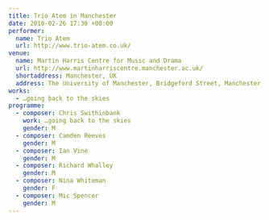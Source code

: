 ```yaml
---
title: Trio Atem in Manchester
date: 2010-02-26 17:30 +00:00
performer:
  name: Trio Atem
  url: http://www.trio-atem.co.uk/
venue:
  name: Martin Harris Centre for Music and Drama
  url: http://www.martinharriscentre.manchester.ac.uk/
  shortaddress: Manchester, UK
  address: The University of Manchester, Bridgeford Street, Manchester M13 9PL, United Kingdom
works:
  - …going back to the skies
programme:
  - composer: Chris Swithinbank
    work: …going back to the skies
    gender: M
  - composer: Camden Reeves
    gender: M
  - composer: Ian Vine
    gender: M
  - composer: Richard Whalley
    gender: M
  - composer: Nina Whiteman
    gender: F
  - composer: Mic Spencer
    gender: M
---
```

